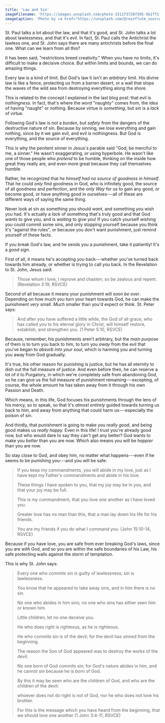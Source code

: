 ```yaml
---
title: 'Law and Sin'
imageFilename: 'https://images.unsplash.com/photo-1511737207395-5b1ff1f86e54?ixlib=rb-1.2.1&ixid=MnwxMjA3fDB8MHxwaG90by1wYWdlfHx8fGVufDB8fHx8&auto=format&fit=crop&w=1170&q=80'
imageCaption: 'Photo by <a href="https://unsplash.com/@reinf?utm_source=unsplash&utm_medium=referral&utm_content=creditCopyText">Raúl Nájera</a> on <a href="https://unsplash.com/?utm_source=unsplash&utm_medium=referral&utm_content=creditCopyText">Unsplash</a>   '
---
```


St. Paul talks a lot about the law, and that it's good, and St. John talks a lot about lawlessness, and that it's evil. In fact, St. Paul calls the Antichrist the lawless one, and St. John says there are many antichrists before the final one. What can we learn from all this?

It has been said, "restrictions breed creativity." When you have no limits, it's difficult to make a decisive choice. But within limits and bounds, we can do amazing things.

Every law is a kind of limit. But God's law it isn't an *arbitrary* limit. His divine law is like a fence, protecting us from a barren desert, or a wall that stops the waves of the wild sea from destroying everything along the shore.

This is related to the concept I explained in the last blog post: that evil is *nothingness.* In fact, that's where the word "naughty" comes from, the idea of having "naught" or nothing. Because virtue is *something*, but sin is a *lack* of virtue.

Following God's law is not a *burden*, but *safety* from the dangers of the destructive nature of sin. Because by sinning, we lose everything and gain nothing, since by it we gain evil, and evil is nothingness. But God is everything, and the source of everything.

This is why the penitent sinner in Jesus's parable said "God, be merciful to me, a sinner." He wasn't exaggerating, or using hyperbole. He wasn't like one of those people who *pretend* to be humble, thinking on the inside how great they really are, and even more great because they call themselves humble.

Rather, he recognized that *he himself had no source of goodness in himself*. That he could *only* find goodness in God, who is infinitely good, the source of all goodness and perfection, and the *only Way* for us to gain any good, or become good, or have anything good in ourselves---all of these are different ways of saying the same thing.

Never look at sin as something you should *want*, and something you wish you had. It's actually a *lack* of something that's truly good and that God *wants* to give you, and is *waiting* to give you! If you catch yourself wishing you could commit some sins, and only stopping yourself because you think it's "against the rules", or because you don't want punishment, just remind yourself of these facts.

If you break God's law, and he sends you a punishment, take it patiently! It's a *good sign*.

First of all, it means he's accepting you back---whether you've turned back towards him already, or whether is trying to call you back. In the Revelation to St. John, Jesus said:

> Those whom I love, I reprove and chasten; so be zealous and repent. (Revelation 3:19, RSVCE)

Second of all because it means your punishment will *soon be over*. Depending on how much you turn your heart towards God, he can make the punishment *very* small. *Much* smaller than you'd expect or think. St. Peter says:

> And after you have suffered a little while, the God of all grace, who has called you to his eternal glory in Christ, will himself restore, establish, and strengthen you. (1 Peter 5:10, RSVCE)

Because, remember, his punishments aren't arbitrary, but the *main purpose* of them is to turn you back to him, to turn you *away* from the evil that you've began to *absorb into your soul*, which is harming you and turning you away from God gradually.

It's true, his other reason for punishing is justice, but he has all eternity to dish out the full measure of justice. And even before then, he can reserve a lot of it to Purgatory, in which we're completely safe from abandoning God, so he can give us the full measure of punishment remaining---excepting, of course, the whole amount he has taken away from it through his own Passion and Death.

Which means, in this life, God focuses his punishments through the lens of his mercy, so to speak, so that it's *almost entirely* guided towards turning us back to him, and away from anything that could harm us---especially the poison of sin.

And thirdly, that punishment is going to make you *really good*, and being good makes us *really happy.* Even in this life! I trust you're already good now, but who would dare to say they can't get any better? God wants to make you *better* than you are now. Which also means you will be *happier* than you are now.

So stay close to God, and obey him, no matter what happens---even if he seems to be punishing you---and you will be safe:

> If you keep my commandments, you will abide in my love, just as I have kept my Father's commandments and abide in his love.
>
> These things I have spoken to you, that my joy may be in you, and that your joy may be full.
>
> This is my commandment, that you love one another as I have loved you.
>
> Greater love has no man than this, that a man lay down his life for his friends.
>
> You are my friends if you do what I command you. (John 15:10-14, RSVCE)

Because if you have love, you are safe from ever breaking God's laws, since you are *with* God, and so you are within the safe boundaries of his Law, his safe protecting walls against the storm of temptation.

This is why St. John says:

> Every one who commits sin is guilty of lawlessness; sin is lawlessness.
>
> You know that he appeared to take away sins, and in him there is no sin.
>
> No one who abides in him sins; no one who sins has either seen him or known him.
>
> Little children, let no one deceive you.
>
> He who does right is righteous, as he is righteous.
>
> He who commits sin is of the devil; for the devil has sinned from the beginning.
>
> The reason the Son of God appeared was to destroy the works of the devil.
>
> No one born of God commits sin; for God's nature abides in him, and he cannot sin because he is born of God.
>
> By this it may be seen who are the children of God, and who are the children of the devil:
>
> whoever does not do right is not of God, nor he who does not love his brother.
>
> For this is the message which you have heard from the beginning, that we should love one another (1 John 3:4-11, RSVCE)
